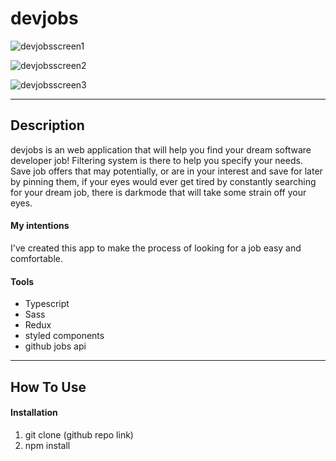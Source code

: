 # devjobs

![devjobsscreen1](https://user-images.githubusercontent.com/46655309/112963910-20450880-9148-11eb-8d58-8f6804e66d9e.JPG)




![devjobsscreen2](https://user-images.githubusercontent.com/46655309/112963917-22a76280-9148-11eb-921c-f6060db83c8b.JPG)




![devjobsscreen3](https://user-images.githubusercontent.com/46655309/112963931-24712600-9148-11eb-84f1-a89699486efe.JPG)




---


## Description

devjobs is an web application that will help you find your dream software developer job! Filtering system is there to help you specify your needs. Save job offers that may potentially, or are in your interest and save for later by pinning them, if your eyes would ever get tired by constantly searching for your dream job, there is darkmode that will take some strain off your eyes.

#### My intentions

I've created this app to make the process of looking for a job easy and comfortable.

#### Tools

- Typescript
- Sass
- Redux
- styled components
- github jobs api

---

## How To Use


#### Installation

1. git clone (github repo link)
2. npm install 

